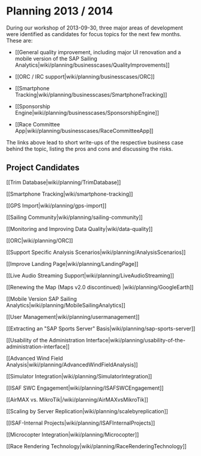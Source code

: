 # Planning 2013 / 2014

During our workshop of 2013-09-30, three major areas of development were identified as candidates for focus topics for the next few months. These are:

* [[General quality improvement, including major UI renovation and a mobile version of the SAP Sailing Analytics|wiki/planning/businesscases/QualityImprovements]]

* [[ORC / IRC support|wiki/planning/businesscases/ORC]]

* [[Smartphone Tracking|wiki/planning/businesscases/SmartphoneTracking]]

* [[Sponsorship Engine|wiki/planning/businesscases/SponsorshipEngine]]

* [[Race Committee App|wiki/planning/businesscases/RaceCommitteeApp]]

The links above lead to short write-ups of the respective business case behind the topic, listing the pros and cons and discussing the risks.

## Project Candidates

[[Trim Database|wiki/planning/TrimDatabase]]

[[Smartphone Tracking|wiki/smartphone-tracking]]

[[GPS Import|wiki/planning/gps-import]]

[[Sailing Community|wiki/planning/sailing-community]]

[[Monitoring and Improving Data Quality|wiki/data-quality]]

[[ORC|wiki/planning/ORC]]

[[Support Specific Analysis Scenarios|wiki/planning/AnalysisScenarios]]

[[Improve Landing Page|wiki/planning/LandingPage]]

[[Live Audio Streaming Support|wiki/planning/LiveAudioStreaming]]

[[Renewing the Map (Maps v2.0 discontinued) |wiki/planning/GoogleEarth]]

[[Mobile Version SAP Sailing Analytics|wiki/planning/MobileSailingAnalytics]]

[[User Management|wiki/planning/usermanagement]]

[[Extracting an "SAP Sports Server" Basis|wiki/planning/sap-sports-server]]

[[Usability of the Administration Interface|wiki/planning/usability-of-the-administration-interface]]

[[Advanced Wind Field Analysis|wiki/planning/AdvancedWindFieldAnalysis]]

[[Simulator Integration|wiki/planning/SimulatorIntegration]]

[[ISAF SWC Engagement|wiki/planning/ISAFSWCEngagement]]

[[AirMAX vs. MikroTik|/wiki/planning/AirMAXvsMikroTik]]

[[Scaling by Server Replication|wiki/planning/scalebyreplication]]

[[ISAF-Internal Projects|wiki/planning/ISAFInternalProjects]]

[[Microcopter Integration|wiki/planning/Microcopter]]

[[Race Rendering Technology|wiki/planning/RaceRenderingTechnology]]

